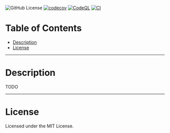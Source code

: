 ![GitHub License](TODO)
[![codecov](https://codecov.io/gh/tothdanielax/nextjs-template/branch/main/graph/badge.svg?token=4SBWQ1C2QH)](TODO)
[![CodeQL](https://github.com/tothdanielax/nextjs-template/actions/workflows/github-code-scanning/codeql/badge.svg?branch=main)](TODO)
[![CI](https://github.com/tothdanielax/nextjs-template/actions/workflows/ci.yml/badge.svg)](TODO)

# Table of Contents

- [Description](#description)
- [License](#license)

---

# Description

TODO

---


# License

Licensed under the MIT License.
